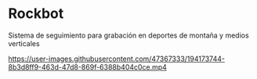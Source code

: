 # Rockbot
Sistema de seguimiento para grabación en deportes de montaña y medios verticales


https://user-images.githubusercontent.com/47367333/194173744-8b3d8ff9-463d-47d8-869f-6388b404c0ce.mp4


